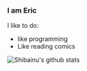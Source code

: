 ### I am Eric

I like to do:
 - like programming
 - Like reading comics

![Shibainu's github stats](https://github-readme-stats.vercel.app/api?username=Eric101201&show_icons=true&theme=cobalt)

